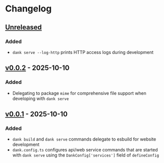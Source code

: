# Changelog

## [Unreleased]

### Added

- `dank serve --log-http` prints HTTP access logs during development

## [v0.0.2] - 2025-10-10

### Added

- Delegating to package `mime` for comprehensive file support when developing
  with `dank serve`

## [v0.0.1] - 2025-10-10

### Added

- `dank build` and `dank serve` commands delegate to esbuild for website development
- `dank.config.ts` configures api/web service commands that are started with `dank serve`
  using the `DankConfig['services']` field of `defineConfig`

[Unreleased]: https://github.com/eighty4/dank/compare/v0.0.2...HEAD
[v0.0.2]: https://github.com/eighty4/dank/compare/v0.0.1...v0.0.2
[v0.0.1]: https://github.com/eighty4/dank/releases/tag/v0.0.1
